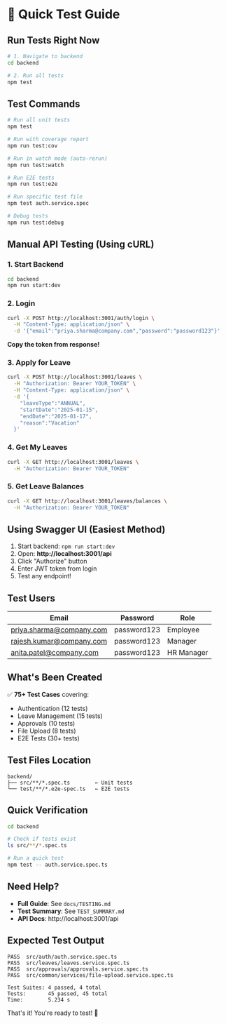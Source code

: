 # 🚀 Quick Test Guide

## Run Tests Right Now

```bash
# 1. Navigate to backend
cd backend

# 2. Run all tests
npm test
```

## Test Commands

```bash
# Run all unit tests
npm test

# Run with coverage report
npm run test:cov

# Run in watch mode (auto-rerun)
npm run test:watch

# Run E2E tests
npm run test:e2e

# Run specific test file
npm test auth.service.spec

# Debug tests
npm run test:debug
```

## Manual API Testing (Using cURL)

### 1. Start Backend
```bash
cd backend
npm run start:dev
```

### 2. Login
```bash
curl -X POST http://localhost:3001/auth/login \
  -H "Content-Type: application/json" \
  -d '{"email":"priya.sharma@company.com","password":"password123"}'
```

**Copy the token from response!**

### 3. Apply for Leave
```bash
curl -X POST http://localhost:3001/leaves \
  -H "Authorization: Bearer YOUR_TOKEN" \
  -H "Content-Type: application/json" \
  -d '{
    "leaveType":"ANNUAL",
    "startDate":"2025-01-15",
    "endDate":"2025-01-17",
    "reason":"Vacation"
  }'
```

### 4. Get My Leaves
```bash
curl -X GET http://localhost:3001/leaves \
  -H "Authorization: Bearer YOUR_TOKEN"
```

### 5. Get Leave Balances
```bash
curl -X GET http://localhost:3001/leaves/balances \
  -H "Authorization: Bearer YOUR_TOKEN"
```

## Using Swagger UI (Easiest Method)

1. Start backend: `npm run start:dev`
2. Open: **http://localhost:3001/api**
3. Click "Authorize" button
4. Enter JWT token from login
5. Test any endpoint!

## Test Users

| Email | Password | Role |
|-------|----------|------|
| priya.sharma@company.com | password123 | Employee |
| rajesh.kumar@company.com | password123 | Manager |
| anita.patel@company.com | password123 | HR Manager |

## What's Been Created

✅ **75+ Test Cases** covering:
- Authentication (12 tests)
- Leave Management (15 tests)
- Approvals (10 tests)
- File Upload (8 tests)
- E2E Tests (30+ tests)

## Test Files Location

```
backend/
├── src/**/*.spec.ts        ← Unit tests
└── test/**/*.e2e-spec.ts   ← E2E tests
```

## Quick Verification

```bash
cd backend

# Check if tests exist
ls src/**/*.spec.ts

# Run a quick test
npm test -- auth.service.spec.ts
```

## Need Help?

- **Full Guide**: See `docs/TESTING.md`
- **Test Summary**: See `TEST_SUMMARY.md`
- **API Docs**: http://localhost:3001/api

## Expected Test Output

```
PASS  src/auth/auth.service.spec.ts
PASS  src/leaves/leaves.service.spec.ts
PASS  src/approvals/approvals.service.spec.ts
PASS  src/common/services/file-upload.service.spec.ts

Test Suites: 4 passed, 4 total
Tests:       45 passed, 45 total
Time:        5.234 s
```

That's it! You're ready to test! 🎉
